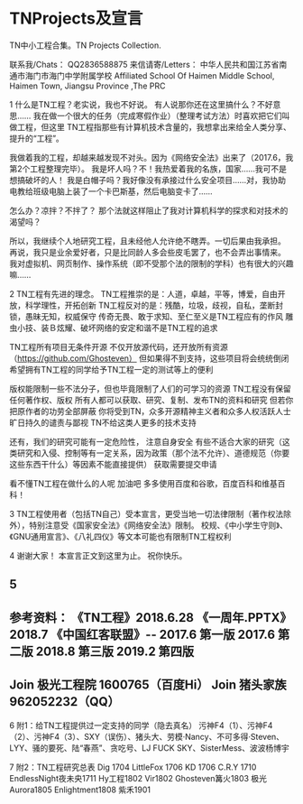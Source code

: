 # TNProjects及宣言
TN中小工程合集。TN Projects Collection.

联系我/Chats：
  QQ2836588875
来信请寄/Letters：
  中华人民共和国江苏省南通市海门市海门中学附属学校
  Affiliated School Of Haimen Middle School, Haimen Town, Jiangsu Province ,The PRC
 
 
1
什么是TN工程？老实说，我也不好说。
有人说那你还在这里搞什么？不好意思……
我在做一个很大的任务（完成寒假作业）（整理考试方法）时喜欢把它们叫做工程，但这里
TN工程指那些有计算机技术含量的，我想拿出来给全人类分享、提升的“工程”。

我做着我的工程，却越来越发现不对头。因为《网络安全法》出来了（2017.6，我第2个工程整理完毕）。
我是坏人吗？不！我热爱着我的名族，国家……我可不是想搞破坏的人！
我是白帽子吗？我好像没有承接过什么安全项目……对，我协助电教给班级电脑上装了一个卡巴斯基，然后电脑变卡了……

怎么办？凉拌？不拌了？
那个法就这样阻止了我对计算机科学的探求和对技术的渴望吗？

所以，我继续个人地研究工程，且未经他人允许绝不瞎弄。一切后果由我承担。
再说，我只是业余爱好者，只是比同龄人多会些皮毛罢了，也不会弄出事情来。
我对虚拟机、网页制作、操作系统（即不受那个法的限制的学科）也有很大的兴趣嘛……


2
TN工程有先进的理念。
TN工程推崇的是：人道，卓越，平等，博爱，自由开放，科学理性，开拓创新
TN工程反对的是：残酷，垃圾，歧视，自私，垄断封锁，愚昧无知，权威保守
传奇无畏、敢于求知、至仁至义是TN工程应有的作风
雕虫小技、装Ｂ炫耀、破坏网络的安定和谐不是TN工程的追求

TN工程所有项目无条件开源
不仅开放源代码，还开放所有资源（https://github.com/Ghosteven）
但如果得不到支持，这些项目将会统统倒闭
希望拥有TN工程的同学给予TN工程一定的测试等上的便利

版权能限制一些不法分子，但也毕竟限制了人们的可学习的资源
TN工程没有保留任何著作权、版权
所有人都可以获取、研究、复制、发布TN的资料和研究
但若你把原作者的功劳全部屏蔽
你将受到TN，众多开源精神主义者和众多人权活跃人士旷日持久的谴责与鄙视
TN不给这类人更多的技术支持

还有，我们的研究可能有一定危险性，
注意自身安全
有些不适合大家的研究（这类研究和入侵、控制等有一定关系，因为政策（那个法不允许）、道德规范（你要这些东西干什么）等因素不能直接提供）
获取需要提交申请

看不懂TN工程在做什么的人呢
加油吧
多多使用百度和谷歌，百度百科和维基百科！


3
TN工程使用者（包括TN自己）受本宣言，更受当地一切法律限制（著作权法除外），特别注意受《国家安全法》《网络安全法》限制。
校规、《中小学生守则》、《GNU通用宣言》、《八礼四仪》等文本可能也有限制TN工程权利


4
谢谢大家！
本宣言正文到这里为止。
祝你快乐。


5
------------------------------------
参考资料：
《TN工程》2018.6.28
《一周年.PPTX》2018.7
《中国红客联盟》--
2017.6 第一版
2017.6 第二版
2018.8 第三版
2019.2 第四版
------------------------------------
Join 极光工程院
1600765（百度Hi）
Join 猪头家族
962052232（QQ）
-------------------------------------


6
附1：给TN工程提供过一定支持的同学（隐去真名）
污神F4（1）、污神F4（2）、污神F4（3）、SXY（误伤）、猪头大、劳模·Nancy、不可多得·Steven、LYY、骚的要死、陆“春燕”、贪吃号、LJ FUCK SKY、SisterMess、波波杨博宇


7
附2：TN工程研究总表
Dig 1704
LittleFox 1706
KD 1706
C.R.Y 1710
EndlessNight夜未央1711
Hy工程1802
Vir1802
Ghosteven篝火1803
极光Aurora1805
Enlightment1808
紫禾1901

